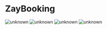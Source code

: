 # ZayBooking
![unknown](https://user-images.githubusercontent.com/36114129/122690315-1c95bf00-d229-11eb-8af4-adc7f2ede2a7.png)
![unknown](https://user-images.githubusercontent.com/36114129/122690325-2d463500-d229-11eb-8f9f-e180bfe5ebcd.png)
![unknown](https://user-images.githubusercontent.com/36114129/122690334-36370680-d229-11eb-83eb-c3e4ccbc2dcb.png)
![unknown](https://user-images.githubusercontent.com/36114129/122690362-667ea500-d229-11eb-8d6d-237f454558dd.png)

